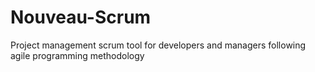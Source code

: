 # Nouveau-Scrum
Project management scrum tool for developers and managers following agile programming methodology
